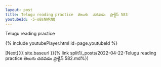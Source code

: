 ```yaml
---
layout: post
title: Telugu reading practice  తెలుగు  చదవడం  ప్రాక్టీస్ 583
youtubeId: -5-oBsNWRNQ
---
```

 
 
Telugu reading practice
 
 
 
 
 


{% include youtubePlayer.html id=page.youtubeId %}
 
[Next]({{ site.baseurl }}{% link  split1/_posts/2022-04-22-Telugu reading practice  తెలుగు  చదవడం  ప్రాక్టీస్ 582.md%})
 
